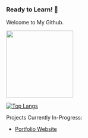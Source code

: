 ### Ready to Learn! 👋

Welcome to My Github.

<img height="180em" src="https://github-readme-stats.vercel.app/api?username=shenalexw&theme=dark&show_icons=true&hide_border=true&&count_private=true&include_all_commits=true" />

[![Top Langs](https://github-readme-stats.vercel.app/api/top-langs/?username=shenalexw&theme=dark)](https://github.com/anuraghazra/github-readme-stats)

Projects Currently In-Progress:
- [Portfolio Website](https://github.com/shenalexw/shenalexw.github.io)
